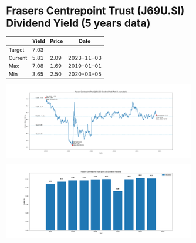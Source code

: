 # Frasers Centrepoint Trust (J69U.SI) Dividend Yield (5 years data)

|     | Yield   | Price | Date       |
|-----|---------|-------|------------|
| Target | 7.03 |  |  |
| Current | 5.81 | 2.09  | 2023-11-03 |
| Max | 7.08 | 1.69  | 2019-01-01 |
| Min | 3.65 | 2.50  | 2020-03-05 |

![Plot of Dividend Yield for Frasers Centrepoint Trust (J69U.SI)](J69U_div_5.png)

![Plot of Annual Dividend Per Unit for Frasers Centrepoint Trust (J69U.SI)](J69U_yearly_dpu.png)
